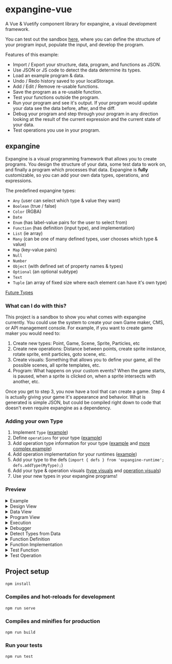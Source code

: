 # expangine-vue
A Vue & Vuetify component library for expangine, a visual development framework. 

You can test out the sandbox [here](http://expangine.com/vue/), where you can define the structure of your program input, populate the input, and develop the program. 

Features of this example:
- Import / Export your structure, data, program, and functions as JSON.
- Use JSON or JS code to detect the data determine its types.
- Load an example program & data.
- Undo / Redo history saved to your localStorage.
- Add / Edit / Remove re-usable functions.
- Save the program as a re-usable function.
- Test your functions outside the program.
- Run your program and see it's output. If your program would update your data see the data before, after, and the diff.
- Debug your program and step through your program in any direction looking at the result of the current expression and the current state of your data.
- Test operations you use in your program.

## expangine

Expangine is a visual programming framework that allows you to create programs. You design the structure of your data, some test data to work on, and finally a program which processes that data. Expangine is **fully** customizable, so you can add your own data types, operations, and expressions.

The predefined expangine types:
- `Any` (user can select which type & value they want)
- `Boolean` (true / false)
- `Color` (RGBA)
- `Date`
- `Enum` (has label-value pairs for the user to select from)
- `Function` (has definition (input type), and implementation)
- `List` (ie array)
- `Many` (can be one of many defined types, user chooses which type & value)
- `Map` (key-value pairs)
- `Null`
- `Number`
- `Object` (with defined set of property names & types)
- `Optional` (an optional subtype)
- `Text`
- `Tuple` (an array of fixed size where each element can have it's own type)

[Future Types](https://github.com/expangine/expangine-runtime/issues?utf8=%E2%9C%93&q=is%3Aissue+is%3Aopen+Complex+Type)

### What can I do with this?

This project is a sandbox to show you what comes with expangine currently. You could use the system to create your own Game maker, CMS, or API management console. For example, if you want to create game maker you would need to:

1. Create new types: Point, Game, Scene, Sprite, Particles, etc
2. Create new operations: Distance between points, create sprite instance, rotate sprite, emit particles, goto scene, etc.
3. Create visuals: Something that allows you to define your game, all the possible scenes, all sprite templates, etc.
4. Program: What happens on your custom events? When the game starts, is paused, when a sprite is clicked on, when a sprite intersects with another, etc.

Once you get to step 3, you now have a tool that can create a game. Step 4 is actually giving your game it's appearance and behavior. What is generated is simple JSON, but could be compiled right down to code that doesn't even require expangine as a dependency.

### Adding your own Type
1. Implement `Type` ([example](https://github.com/expangine/expangine-runtime/blob/master/src/types/Number.ts#L23))
2. Define `operations`  for your type ([example](https://github.com/expangine/expangine-runtime/blob/master/src/ops/NumberOps.ts#L10))
3. Add operation type information for your type ([example](https://github.com/expangine/expangine-runtime/blob/master/src/ops/types/NumberOpsTypes.ts#L19) and [more complex example](https://github.com/expangine/expangine-runtime/blob/master/src/ops/types/ListOpsTypes.ts#L31))
4. Add operation implementation for your runtimes ([example](https://github.com/expangine/expangine-runtime-live/blob/master/src/number.ts#L8))
5. Add your type to the defs (`import { defs } from 'expangine-runtime'; defs.addType(MyType);`)
6. Add your type & operation visuals ([type visuals](https://github.com/expangine/expangine-vue/tree/master/src/runtime/types/number) and [operation visuals](https://github.com/expangine/expangine-vue/blob/master/src/runtime/ops/NumberOpsVisuals.ts#L5))
7. Use your new types in your expangine programs!


### Preview

<details><summary>Example</summary>
<p>
  <img src="/docs/Main.png" alt="Main View">
</p>
</details>
<details><summary>Design View</summary>
<p>
  <img src="/docs/Type.png" alt="Type View">
</p>
</details>
<details><summary>Data View</summary>
<p>
  <img src="/docs/Data.png" alt="Data View">
</p>
</details>
<details><summary>Program View</summary>
<p>
  <img src="/docs/Program.png" alt="Program View">
</p>
</details>
<details><summary>Execution</summary>
<p>
  <img src="/docs/Execution.png" alt="Execution">
</p>
</details>
<details><summary>Debugger</summary>
<p>
  <img src="/docs/Debugger.png" alt="Debugger">
</p>
</details>
<details><summary>Detect Types from Data</summary>
<p>
  <img src="/docs/Describe_Input.png" alt="Detect Input">
  <img src="/docs/Describe_Type.png" alt="Detected Type">
  <img src="/docs/Describe_Data.png" alt="Detected Data">
</p>
</details>
<details><summary>Function Definition</summary>
<p>
  <img src="/docs/Function_Input.png" alt="Function Definition">
</p>
</details>
<details><summary>Function Implementation</summary>
<p>
  <img src="/docs/Function_Program.png" alt="Function Implementation">
</p>
</details>
<details><summary>Test Function</summary>
<p>
  <img src="/docs/Test_Function.png" alt="Test Function">
</p>
</details>
<details><summary>Test Operation</summary>
<p>
  <img src="/docs/Test_Operation.png" alt="Test Operation">
</p>
</details>

## Project setup
```
npm install
```

### Compiles and hot-reloads for development
```
npm run serve
```

### Compiles and minifies for production
```
npm run build
```

### Run your tests
```
npm run test
```
